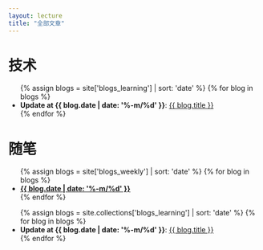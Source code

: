 ```yaml
---
layout: lecture
title: "全部文章"
---
```


# 技术

<ul>
{% assign blogs = site['blogs_learning'] | sort: 'date' %}
{% for blog in blogs %}
    <li>
    <strong>Update at {{ blog.date | date: '%-m/%d' }}</strong>:
    <a href="{{ blog.url }}">{{ blog.title }}</a>
    </li>
{% endfor %}
</ul>

# 随笔

<ul>
{% assign blogs = site['blogs_weekly'] | sort: 'date' %}
{% for blog in blogs %}
    <li>
    <a href="{{ blog.url }}"><strong>{{ blog.date | date: '%-m/%d' }}</strong></a>
    </li>
{% endfor %}
</ul>

<!-- <ul>
{% assign blogs = site['blogs'] | sort: 'date' %}
{% for blog in blogs %}
    <li>
    <strong>Update at {{ blog.date | date: '%-m/%d' }}</strong>:
    <a href="{{ blog.url }}">{{ blog.title }}</a>
    </li>
{% endfor %}
</ul> -->

<ul>
{% assign blogs = site.collections['blogs_learning'] | sort: 'date' %}
{% for blog in blogs %}
    <li>
    <strong>Update at {{ blog.date | date: '%-m/%d' }}</strong>:
    <a href="{{ blog.url }}">{{ blog.title }}</a>
    </li>
{% endfor %}
</ul>
